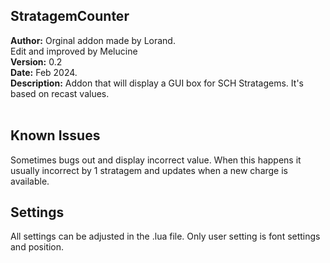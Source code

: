 ## StratagemCounter
**Author:** Orginal addon made by Lorand. <br/>
Edit and improved by Melucine
<br>
**Version:**  0.2<br>
**Date:** Feb 2024.<br>
**Description:** Addon that will display a GUI box for SCH Stratagems. It's based on recast values.<br/>
<br>

## Known Issues ##
Sometimes bugs out and display incorrect value. When this happens it usually incorrect by 1 stratagem and updates when a new charge is available.

## Settings ##

All settings can be adjusted in the .lua file. Only user setting is font settings and position.

